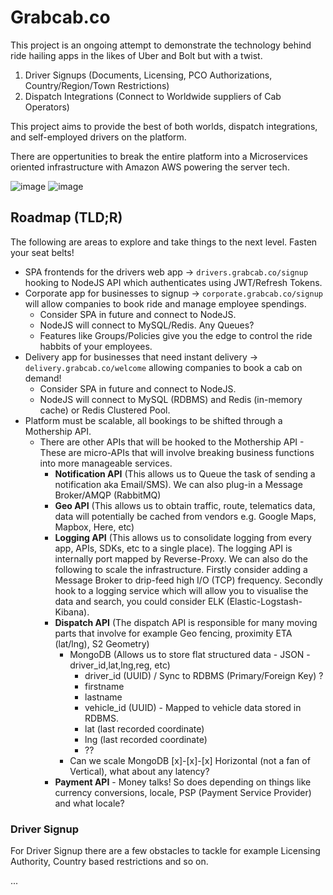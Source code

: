 # Grabcab.co

This project is an ongoing attempt to demonstrate the technology behind ride hailing apps in the likes of Uber and Bolt but with a twist.

1. Driver Signups (Documents, Licensing, PCO Authorizations, Country/Region/Town Restrictions)
2. Dispatch Integrations (Connect to Worldwide suppliers of Cab Operators)

This project aims to provide the best of both worlds, dispatch integrations, and self-employed drivers on the platform.

There are oppertunities to break the entire platform into a Microservices oriented infrastructure with Amazon AWS powering the server tech.

![image](https://github.com/rachow/grabcab/assets/12745192/b66885c8-26b0-4aab-af19-a923247845d8)
![image](https://github.com/rachow/grabcab/assets/12745192/f80023fd-308f-45b7-9115-e47fc229db17)


## Roadmap (TLD;R)
The following are areas to explore and take things to the next level. Fasten your seat belts!

- SPA frontends for the drivers web app -> `drivers.grabcab.co/signup` hooking to NodeJS API which authenticates using JWT/Refresh Tokens.
- Corporate app for businesses to signup -> `corporate.grabcab.co/signup` will allow companies to book ride and manage employee spendings.
   - Consider SPA in future and connect to NodeJS.
   - NodeJS will connect to MySQL/Redis. Any Queues?
   - Features like Groups/Policies give you the edge to control the ride habbits of your employees.
- Delivery app for businesses that need instant delivery -> `delivery.grabcab.co/welcome` allowing companies to book a cab on demand!
   - Consider SPA in future and connect to NodeJS.
   - NodeJS will connect to MySQL (RDBMS) and Redis (in-memory cache) or Redis Clustered Pool.
- Platform must be scalable, all bookings to be shifted through a Mothership API.
   - There are other APIs that will be hooked to the Mothership API - These are micro-APIs that will involve breaking business functions into more manageable services.
     - **Notification API** (This allows us to Queue the task of sending a notification aka Email/SMS). We can also plug-in a Message Broker/AMQP (RabbitMQ) 
     - **Geo API** (This allows us to obtain traffic, route, telematics data, data will potentially be cached from vendors e.g. Google Maps, Mapbox, Here, etc)
     - **Logging API** (This allows us to consolidate logging from every app, APIs, SDKs, etc to a single place). The logging API is internally port mapped by Reverse-Proxy. We can also do the following to scale the infrastructure. Firstly consider adding a Message Broker to drip-feed high I/O (TCP) frequency. Secondly hook to a logging service which will allow you to visualise the data and search, you could consider ELK (Elastic-Logstash-Kibana).
     - **Dispatch API** (The dispatch API is responsible for many moving parts that involve for example Geo fencing, proximity ETA (lat/lng), S2 Geometry)
        - MongoDB (Allows us to store flat structured data - JSON - driver_id,lat,lng,reg, etc)
          - driver_id (UUID) / Sync to RDBMS (Primary/Foreign Key) ?
          - firstname 
          - lastname
          - vehicle_id (UUID) - Mapped to vehicle data stored in RDBMS.
          - lat (last recorded coordinate)
          - lng (last recorded coordinate)
          - ??
       - Can we scale MongoDB [x]-[x]-[x] Horizontal (not a fan of Vertical), what about any latency?   
     - **Payment API** - Money talks! So does depending on things like currency conversions, locale, PSP (Payment Service Provider) and what locale? 

### Driver Signup

For Driver Signup there are a few obstacles to tackle for example Licensing Authority, Country based restrictions and so on.


...
